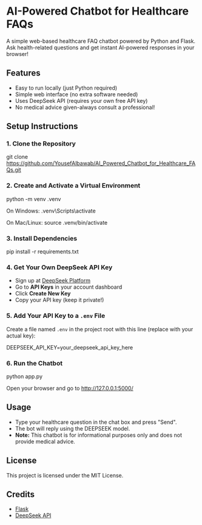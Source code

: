 # AI-Powered Chatbot for Healthcare FAQs

A simple web-based healthcare FAQ chatbot powered by Python and Flask.  
Ask health-related questions and get instant AI-powered responses in your browser!

## Features

- Easy to run locally (just Python required)
- Simple web interface (no extra software needed)
- Uses DeepSeek API (requires your own free API key)
- No medical advice given-always consult a professional!

## Setup Instructions

### 1. Clone the Repository

git clone https://github.com/YousefAlbawab/AI_Powered_Chatbot_for_Healthcare_FAQs.git

### 2. Create and Activate a Virtual Environment

python -m venv .venv

On Windows:
.venv\Scripts\activate

On Mac/Linux:
source .venv/bin/activate

### 3. Install Dependencies

pip install -r requirements.txt

### 4. Get Your Own DeepSeek API Key

- Sign up at [DeepSeek Platform](https://platform.deepseek.com/)
- Go to **API Keys** in your account dashboard
- Click **Create New Key**
- Copy your API key (keep it private!)

### 5. Add Your API Key to a `.env` File

Create a file named `.env` in the project root with this line (replace with your actual key):

DEEPSEEK_API_KEY=your_deepseek_api_key_here

### 6. Run the Chatbot

python app.py

Open your browser and go to http://127.0.0.1:5000/

## Usage

- Type your healthcare question in the chat box and press "Send".
- The bot will reply using the DEEPSEEK model.
- **Note:** This chatbot is for informational purposes only and does not provide medical advice.

## License

This project is licensed under the MIT License.

## Credits

- [Flask](https://flask.palletsprojects.com/)
- [DeepSeek API](https://platform.deepseek.com/)
